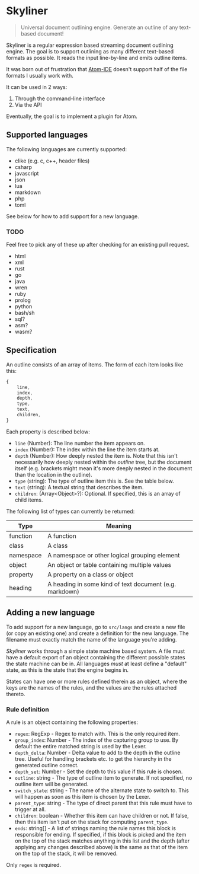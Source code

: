 # Skyliner

> Universal document outlining engine. Generate an outline of any text-based document!

Skyliner is a regular expression based streaming document outlining engine. The goal is to support outlining as many different text-based formats as possible. It reads the input line-by-line and emits outline items.

It was born out of frustration that [Atom-IDE](https://ide.atom.io/) doesn't support half of the file formats I usually work with.

It can be used in 2 ways:

1. Through the command-line interface
2. Via the API

Eventually, the goal is to implement a plugin for Atom.


## Supported languages
The following languages are currently supported:

 - clike (e.g. c, c++, header files)
 - csharp
 - javascript
 - json
 - lua
 - markdown
 - php
 - toml

See below for how to add support for a new language.

### TODO
Feel free to pick any of these up after checking for an existing pull request.

 - html
 - xml
 - rust
 - go
 - java
 - wren
 - ruby
 - prolog
 - python
 - bash/sh
 - sql?
 - asm?
 - wasm?


## Specification
An outline consists of an array of items. The form of each item looks like this:

```js
{
    line,
    index,
    depth,
    type,
    text,
    children,
}
```

Each property is described below:

 - `line` (Number): The line number the item appears on.
 - `index` (Number): The index within the line the item starts at.
 - `depth` (Number): How deeply nested the item is. Note that this isn't necessarily how deeply nested within the _outline_ tree, but the document itself (e.g. brackets might mean it's more deeply nested in the document than the location in the outline).
 - `type` (string): The type of outline item this is. See the table below.
 - `text` (string): A textual string that describes the item.
 - `children`: (Array\<Object\>?): Optional. If specified, this is an array of child items.

The following list of types can currently be returned:

Type        | Meaning
------------|------------------------------------------------------------------
function    | A function
class       | A class
namespace   | A namespace or other logical grouping element
object      | An object or table containing multiple values
property    | A property on a class or object
heading     | A heading in some kind of text document (e.g. markdown)


## Adding a new language
To add support for a new language, go to `src/langs` and create a new file (or copy an existing one) and create a definition for the new language. The filename must exactly match the name of the language you're adding.

_Skyliner_ works through a simple state machine based system. A file must have a default export of an object containing the different possible states the state machine can be in. All languages *must* at least define a "default" state, as this is the state that the engine begins in.

States can have one or more rules defined therein as an object, where the keys are the names of the rules, and the values are the rules attached thereto. 

### Rule definition
A rule is an object containing the following properties:

 - `regex`: RegExp - Regex to match with. This is the only required item.
 - `group_index`: Number - The index of the capturing group to use. By default the entire matched string is used by the Lexer.
 - `depth_delta`: Number - Delta value to add to the depth in the outline tree. Useful for handling brackets etc. to get the hierarchy in the generated outline correct.
 - `depth_set`: Number - Set the depth to this value if this rule is chosen.
 - `outline`: string - The type of outline item to generate. If not specified, no outline item will be generated.
 - `switch_state`: string - The name of the alternate state to switch to. This will happen as soon as this item is chosen by the Lexer.
 - `parent_type`: string - The type of direct parent that this rule must have to trigger at all.
 - `children`: boolean - Whether this item can have children or not. If false, then this item isn't put on the stack for computing `parent_type`.
 - `ends`: string\[\] - A list of strings naming the rule names this block is responsible for ending. If specified, if this block is picked and the item on the top of the stack matches anything in this list and the depth (after applying any changes described above) is the same as that of the item on the top of the stack, it will be removed.

Only `regex` is required.
